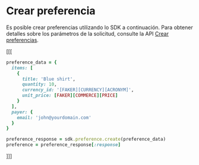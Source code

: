 # Crear preferencia

Es posible crear preferencias utilizando lo SDK a continuación. Para obtener detalles sobre los parámetros de la solicitud, consulte la API [Crear preferencias](https://www.mercadopago[FAKER][URL][DOMAIN]/developers/es/reference/preferences/_checkout_preferences/post).

[[[
```ruby
preference_data = {
  items: [
    {
      title: 'Blue shirt',
      quantity: 10,
      currency_id: '[FAKER][CURRENCY][ACRONYM]',
      unit_price: [FAKER][COMMERCE][PRICE]
    }
  ],
  payer: {
    email: 'john@yourdomain.com'
  }
}

preference_response = sdk.preference.create(preference_data)
preference = preference_response[:response]
```
]]]
